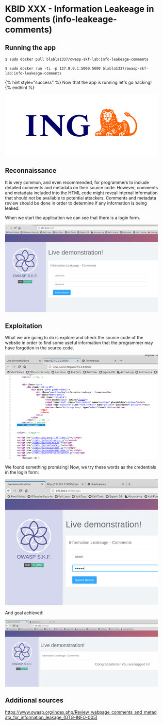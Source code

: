 # KBID XXX - Information Leakeage in Comments (info-leakeage-comments)

## Running the app

```text
$ sudo docker pull blabla1337/owasp-skf-lab:info-leakeage-comments
```

```text
$ sudo docker run -ti -p 127.0.0.1:5000:5000 blabla1337/owasp-skf-lab:info-leakeage-comments
```

{% hint style="success" %}
Now that the app is running let's go hacking!
{% endhint %}

![Docker image and write-up thanks to ING!](.gitbook/assets/ing_primary_logo.png)

## Reconnaissance
It is very common, and even recommended, for programmers to include detailed comments and metadata on their source code. 
However, comments and metadata included into the HTML code might reveal internal information that should not be available 
to potential attackers. Comments and metadata review should be done in order to determine if any information is being leaked.

When we start the application we can see that there is a login form.

![](.gitbook/assets/info-leakeage-com-01.png)

## Exploitation
What we are going to do is explore and check the source code of the website in order to find some useful information that the programmer may have forgotten
in the source code.

![](.gitbook/assets/info-leakeage-com-02.png)

We found something promising!
Now, we try these words as the credentials in the login form:

![](.gitbook/assets/info-leakeage-com-03.png)

And goal achieved!

![](.gitbook/assets/info-leakeage-com-04.png)

## Additional sources
https://www.owasp.org/index.php/Review_webpage_comments_and_metadata_for_information_leakage_(OTG-INFO-005)
